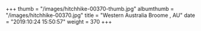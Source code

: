 +++
thumb = "/images/hitchhike-00370-thumb.jpg"
albumthumb = "/images/hitchhike-00370.jpg"
title = "Western Australia Broome , AU"
date = "2019:10:24 15:50:57"
weight = 370
+++
